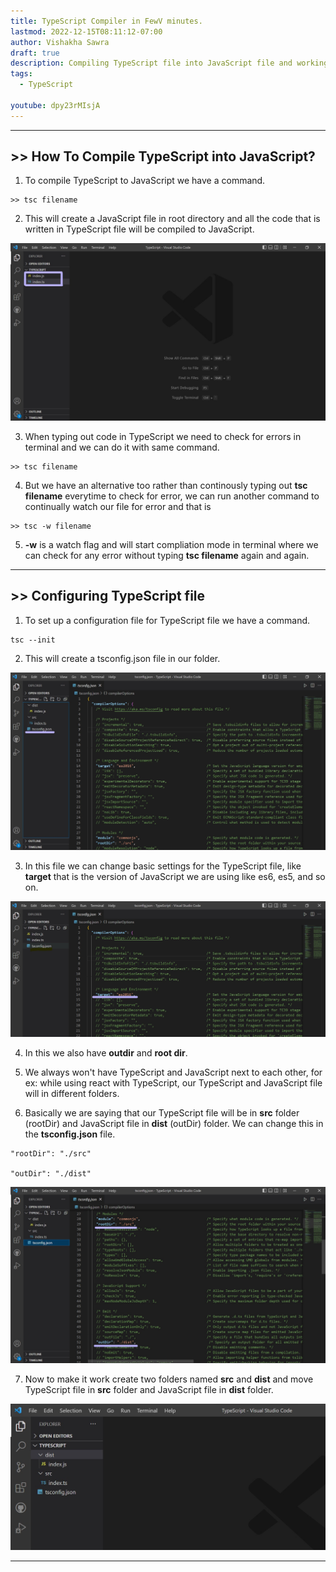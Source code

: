 ```yaml
---
title: TypeScript Compiler in FewV minutes.
lastmod: 2022-12-15T08:11:12-07:00
author: Vishakha Sawra
draft: true
description: Compiling TypeScript file into JavaScript file and working with configuration file.
tags:
  - TypeScript

youtube: dpy23rMIsjA
---
```


---

## >> How To Compile TypeScript into JavaScript?

1. To compile TypeScript to JavaScript we have a command.

```
>> tsc filename
```

2. This will create a JavaScript file in root directory and all the code that is written in TypeScript file will be compiled to JavaScript.

![folder](./img/js-file.jpg)

3. When typing out code in TypeScript we need to check for errors in terminal and we can do it with same command.

```
>> tsc filename
```

4. But we have an alternative too rather than continously typing out **tsc filename** everytime to check for error, we can run another command to continually watch our file for error and that is

```
>> tsc -w filename
```

5. **-w** is a watch flag and will start compliation mode in terminal where we can check for any error without typing **tsc filename** again and again.

---

## >> Configuring TypeScript file

1. To set up a configuration file for TypeScript file we have a command.

```
tsc --init
```

2. This will create a tsconfig.json file in our folder.

![folder](./img/tsconfig-file.jpg)

3. In this file we can change basic settings for the TypeScript file, like **target** that is the version of JavaScript we are using like es6, es5, and so on.

![folder](./img/target.jpg)

4. In this we also have **outdir** and **root dir**.

5. We always won't have TypeScript and JavaScript next to each other, for ex: while using react with TypeScript, our TypeScript and JavaScript file will in different folders.

6. Basically we are saying that our TypeScript file will be in **src** folder (rootDir) and JavaScript file in **dist** (outDir) folder. We can change this in the **tsconfig.json** file.

```
"rootDir": "./src"

"outDir": "./dist"
```

![folder](./img/rootdir.jpg)

7. Now to make it work create two folders named **src** and **dist** and move TypeScript file in **src** folder and JavaScript file in **dist** folder.

![folder](./img/TS.jpg)

---

